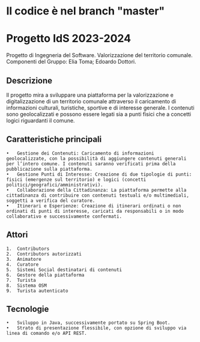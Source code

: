 # Il codice è nel branch "master"

# Progetto IdS 2023-2024
Progetto di Ingegneria del Software. Valorizzazione del territorio comunale.
Componenti del Gruppo: Elia Toma; Edoardo Dottori.
## Descrizione
Il progetto mira a sviluppare una piattaforma per la valorizzazione e digitalizzazione di un territorio comunale attraverso il caricamento di informazioni culturali, turistiche, sportive e di interesse generale. I contenuti sono geolocalizzati e possono essere legati sia a punti fisici che a concetti logici riguardanti il comune.
## Caratteristiche principali
	•	Gestione dei Contenuti: Caricamento di informazioni geolocalizzate, con la possibilità di aggiungere contenuti generali per l’intero comune. I contenuti saranno verificati prima della pubblicazione sulla piattaforma.
	•	Gestione Punti di Interesse: Creazione di due tipologie di punti: fisici (emergenze sul territorio) e logici (concetti politici/geografici/amministrativi).
	•	Collaborazione della Cittadinanza: La piattaforma permette alla cittadinanza di contribuire con contenuti testuali e/o multimediali, soggetti a verifica del curatore.
	•	Itinerari e Esperienze: Creazione di itinerari ordinati o non ordinati di punti di interesse, caricati da responsabili o in modo collaborativo e successivamente confermati.
## Attori
	1.	Contributors
	2.	Contributors autorizzati
	3.	Animatore
	4.	Curatore
	5.	Sistemi Social destinatari di contenuti
	6.	Gestore della piattaforma
	7.	Turista
	8.	Sistema OSM
	9.	Turista autenticato
## Tecnologie
	•	Sviluppo in Java, successivamente portato su Spring Boot.
	•	Strato di presentazione flessibile, con opzione di sviluppo via linea di comando e/o API REST.
